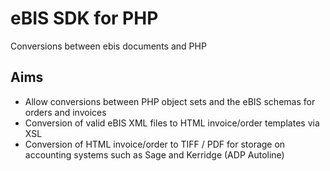# eBIS SDK for PHP

Conversions between ebis documents and PHP

## Aims

- Allow conversions between PHP object sets and the eBIS schemas for orders and invoices
- Conversion of valid eBIS XML files to HTML invoice/order templates via XSL
- Conversion of HTML invoice/order to TIFF / PDF for storage on accounting systems such as Sage and Kerridge (ADP Autoline)

